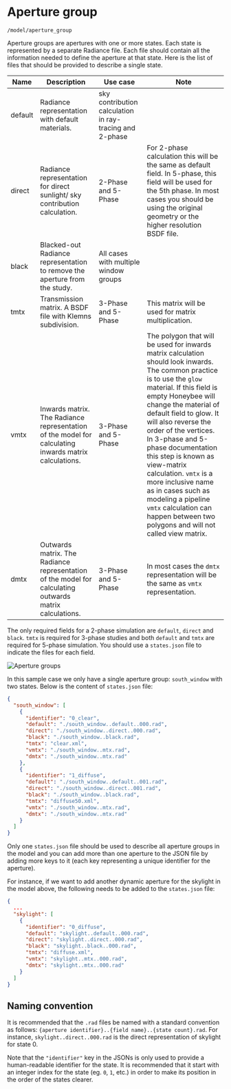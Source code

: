 # Aperture group

`/model/aperture_group`

Aperture groups are apertures with one or more states. Each state is represented by
a separate Radiance file. Each file should contain all the information needed to
define the aperture at that state. Here is the list of files that should be provided to
describe a single state.

| Name | Description | Use case | Note |
| --- | --- | --- | --- |
| default | Radiance representation with default materials. | sky contribution calculation in ray-tracing and 2-phase |
| direct | Radiance representation for direct sunlight/ sky contribution calculation. | 2-Phase and 5-Phase | For 2-phase calculation this will be the same as default field. In 5-phase, this field will be used for the 5th phase. In most cases you should be using the original geometry or the higher resolution BSDF file. |
| black | Blacked-out Radiance representation to remove the aperture from the study. | All cases with multiple window groups | |
| tmtx | Transmission matrix. A BSDF file with Klemns subdivision. | 3-Phase and 5-Phase | This matrix will be used for matrix multiplication. |
| vmtx | Inwards matrix. The Radiance representation of the model for calculating inwards matrix calculations. | 3-Phase and 5-Phase | The polygon that will be used for inwards matrix calculation should look inwards. The common practice is to use the `glow` material. If this field is empty Honeybee will change the material of default field to glow. It will also reverse the order of the vertices. In 3-phase and 5-phase documentation this step is known as view-matrix calculation. `vmtx` is a more inclusive name as in cases such as modeling a pipeline `vmtx` calculation can happen between two polygons and will not called view matrix. |
| dmtx | Outwards matrix. The Radiance representation of the model for calculating outwards matrix calculations. | 3-Phase and 5-Phase | In most cases the `dmtx` representation will be the same as `vmtx` representation.

The only required fields for a 2-phase simulation are `default`, `direct` and `black`.
`tmtx` is required for 3-phase studies and both `default` and `tmtx` are required for
5-phase simulation. You should use a `states.json` file to indicate the files for each
field.

![Aperture groups](https://user-images.githubusercontent.com/2915573/53457693-4cd64580-3a01-11e9-821c-0ac767090059.jpg)

In this sample case we only have a single aperture group: `south_window` with two
states. Below is the content of `states.json` file:

```json
{
  "south_window": [
    {
      "identifier": "0_clear",
      "default": "./south_window..default..000.rad",
      "direct": "./south_window..direct..000.rad",
      "black": "./south_window..black.rad",
      "tmtx": "clear.xml",
      "vmtx": "./south_window..mtx.rad",
      "dmtx": "./south_window..mtx.rad"
    },
    {
      "identifier": "1_diffuse",
      "default": "./south_window..default..001.rad",
      "direct": "./south_window..direct..001.rad",
      "black": "./south_window..black.rad",
      "tmtx": "diffuse50.xml",
      "vmtx": "./south_window..mtx.rad",
      "dmtx": "./south_window..mtx.rad"
    }
  ]
}

```

Only one `states.json` file should be used to describe all aperture groups in the
model and you can add more than one aperture to the JSON file by adding more keys
to it (each key representing a unique identifier for the aperture).

For instance, if we want to add another dynamic aperture for the skylight in the
model above, the following needs to be added to the `states.json` file:

```json
{
  ...
  "skylight": [
    {
      "identifier": "0_diffuse",
      "default": "skylight..default..000.rad",
      "direct": "skylight..direct..000.rad",
      "black": "skylight..black..000.rad",
      "tmtx": "diffuse.xml",
      "vmtx": "skylight..mtx..000.rad",
      "dmtx": "skylight..mtx..000.rad"
    }
  ]
}
```

## Naming convention

It is recommended that the `.rad` files be named with a standard convention as follows:
`{aperture identifier}..{field name}..{state count}.rad`. For instance, 
`skylight..direct..000.rad` is the direct representation of skylight for state 0.

Note that the `"identifier"` key in the JSONs is only used to provide a human-readable
identifier for the state. It is recommended that it start with an integer index for the
state (eg. `0`, `1`, etc.) in order to make its position in the order of the states
clearer.

